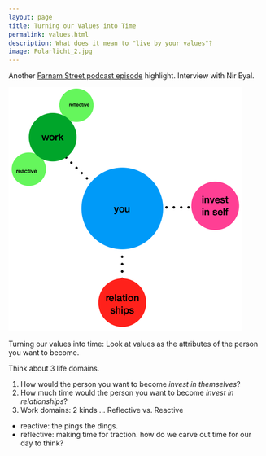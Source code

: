 ```yaml
---
layout: page
title: Turning our Values into Time
permalink: values.html
description: What does it mean to "live by your values"? 
image: Polarlicht_2.jpg
---
```


Another [Farnam Street podcast episode](https://fs.blog/knowledge-project/nir-eyal/) highlight. Interview with Nir Eyal. 

![image](https://github.com/oceanspace/oceanspace.github.io/blob/master/assets/images/Screen%20Shot%202021-03-30%20at%2011.12.02%20PM.png)

Turning our values into time: 
Look at values as the attributes of the person you want to become. 

Think about 3 life domains.
1. How would the person you want to become *invest in themselves*? 
2. How much time would the person you want to become *invest in relationships*? 
3. Work domains: 2 kinds ... Reflective vs. Reactive 
  - reactive: the pings the dings.
  - reflective: making time for traction. how do we carve out time for our day to think? 

